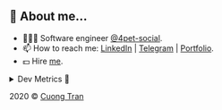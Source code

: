 ## 🦄 About me...

- 🧑🏻‍💻 Software engineer [@4pet-social](https://github.com/4pet-social).
- 📫 How to reach me: [LinkedIn](https://linkedin.com/in/103cuong) | [Telegram](https://t.me/cuong103) | [Portfolio](https://103cuong.github.io/).
- 💵 Hire [me](mailto:103cuong@gmail.com).

<details><summary>Dev Metrics 💅</summary>

<!--START_SECTION:waka-->
![Profile Views](http://img.shields.io/badge/Profile%20Views-60-blue)

![Lines of code](https://img.shields.io/badge/From%20Hello%20World%20I%27ve%20Written-17.5%20million%20lines%20of%20code-blue)

**🐱 My Github Data** 

> 🏆 2,262 Contributions in the Year 2020
 > 
> 📦 496.5 kB Used in Github's Storage 
 > 
> 💼 Opted to Hire
 > 
> 📜 151 Public Repositories
 > 
> 🔑 0 Private Repository 
 > 
**I'm a Night 🦉** 

```text
🌞 Morning    69 commits     ███░░░░░░░░░░░░░░░░░░░░░░   13.09% 
🌆 Daytime    171 commits    ████████░░░░░░░░░░░░░░░░░   32.45% 
🌃 Evening    179 commits    ████████░░░░░░░░░░░░░░░░░   33.97% 
🌙 Night      108 commits    █████░░░░░░░░░░░░░░░░░░░░   20.49%

```
📅 **I'm Most Productive on Thursday** 

```text
Monday       69 commits     ███░░░░░░░░░░░░░░░░░░░░░░   13.09% 
Tuesday      74 commits     ███░░░░░░░░░░░░░░░░░░░░░░   14.04% 
Wednesday    55 commits     ██░░░░░░░░░░░░░░░░░░░░░░░   10.44% 
Thursday     108 commits    █████░░░░░░░░░░░░░░░░░░░░   20.49% 
Friday       68 commits     ███░░░░░░░░░░░░░░░░░░░░░░   12.9% 
Saturday     69 commits     ███░░░░░░░░░░░░░░░░░░░░░░   13.09% 
Sunday       84 commits     ████░░░░░░░░░░░░░░░░░░░░░   15.94%

```


📊 **This Week I Spent My Time On** 

```text
⌚︎ Time Zone: Asia/Ho_Chi_Minh

💬 Programming Languages: 
TypeScript               18 hrs 55 mins      ████████████░░░░░░░░░░░░░   47.96% 
Go                       16 hrs 24 mins      ██████████░░░░░░░░░░░░░░░   41.58% 
Markdown                 1 hr 11 mins        ░░░░░░░░░░░░░░░░░░░░░░░░░   3.03% 
JSON                     49 mins             ░░░░░░░░░░░░░░░░░░░░░░░░░   2.11% 
Protocol Buffer          45 mins             ░░░░░░░░░░░░░░░░░░░░░░░░░   1.91%

🔥 Editors: 
GoLand                   15 hrs 7 mins       █████████░░░░░░░░░░░░░░░░   38.33% 
WebStorm                 14 hrs 35 mins      █████████░░░░░░░░░░░░░░░░   36.97% 
VS Code                  9 hrs 43 mins       ██████░░░░░░░░░░░░░░░░░░░   24.62% 
Sublime Text             1 min               ░░░░░░░░░░░░░░░░░░░░░░░░░   0.07%

```

**I Mostly Code in TypeScript** 

```text
TypeScript               49 repos            ████████████░░░░░░░░░░░░░   50.0% 
JavaScript               19 repos            ████░░░░░░░░░░░░░░░░░░░░░   19.39% 
Go                       18 repos            ████░░░░░░░░░░░░░░░░░░░░░   18.37% 
Dockerfile               3 repos             ░░░░░░░░░░░░░░░░░░░░░░░░░   3.06% 
Dart                     2 repos             ░░░░░░░░░░░░░░░░░░░░░░░░░   2.04%

```



<!--END_SECTION:waka-->
</details>

2020 © [Cuong Tran](https://github.com/103cuong)
